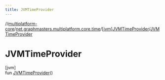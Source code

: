 ```yaml
---
title: JVMTimeProvider
---
```

//[multiplatform-core](../../../index.html)/[net.graphmasters.multiplatform.core.time](../index.html)/[[jvm]JVMTimeProvider](index.html)/[JVMTimeProvider](-j-v-m-time-provider.html)



# JVMTimeProvider



[jvm]\
fun [JVMTimeProvider](-j-v-m-time-provider.html)()




